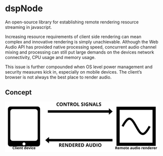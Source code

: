 # dspNode

An open-source library for establishing remote rendering resource streaming in javascript.

Increasing resource requirements of client side rendering can mean complex and innovative rendering is simply unachievable. Although the Web Audio API has provided native processing speed, concurrent audio channel mixing and processing can still put large demands on the devices network connectivity, CPU usage and memory usage. 

This issue is further compounded when OS level power management and security measures kick in, especially on mobile devices. The client’s browser is not always the best place to render audio.


## Concept
![Overall concept](./diagrams/simplestOverview.svg)
